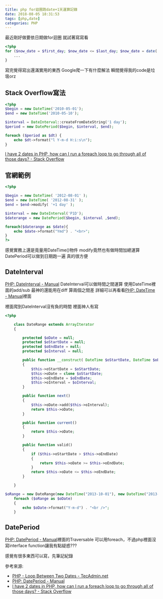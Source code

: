 ```yaml
---
title: php for迴圈跑date+1天運算記錄
date: 2018-08-05 18:31:53
tags: [php,date]
categories: PHP
---
```


最近剛好做要依日期做for迴圈
就試著寫寫看
```php
<?php
for ($now_date = $first_day; $now_date <= $last_day; $now_date = date('Y-m-d', strtotime("$now_date +1 DAY"))){
    ...    
}
```
寫完覺得寫出還滿實用的東西
Google爬一下有什麼解法
瞬間覺得我的code是垃圾orz

<!--more-->

## Stack Overflow寫法

```php
<?php
$begin = new DateTime('2010-05-01');
$end = new DateTime('2010-05-10');

$interval = DateInterval::createFromDateString('1 day');
$period = new DatePeriod($begin, $interval, $end);

foreach ($period as $dt) {
    echo $dt->format("l Y-m-d H:i:s\n");
}
```
[I have 2 dates in PHP, how can I run a foreach loop to go through all of those days? - Stack Overflow](https://stackoverflow.com/questions/3207749/i-have-2-dates-in-php-how-can-i-run-a-foreach-loop-to-go-through-all-of-those-d)


## 官網範例

```php
<?php

$begin = new DateTime( '2012-08-01' );
$end = new DateTime( '2012-08-31' );
$end = $end->modify( '+1 day' );

$interval = new DateInterval('P1D');
$daterange = new DatePeriod($begin, $interval ,$end);

foreach($daterange as $date){
    echo $date->format("Ymd") . "<br>";
}
?>
```

感覺實務上還是竟量用DateTime()物件
modify竟然也有做時間加總運算
DatePeriod可以做到日期跑一遍
真的很方便


## DateInterval
[PHP: DateInterval - Manual](http://php.net/manual/zh/class.dateinterval.php)
DateInterval可以做時間之間運算
使用DateTime裡面的add/sub
最神的還能用在diff
算兩個之間差
詳細可以再看看[PHP: DateTime - Manual](http://php.net/manual/zh/class.datetime.php)裡面

裡面爬到DateInterval沒有負的時間
裡面神人有寫
```php
<?php

    class DateRange extends ArrayIterator
    {

        protected $oDate = null;
        protected $oStartDate = null;
        protected $oEndDate = null;
        protected $oInterval = null;

        public function __construct( DateTime $oStartDate, DateTime $oEndDate, DateInterval $oInterval = null )
        {
            $this->oStartDate = $oStartDate;
            $this->oDate = clone $oStartDate;
            $this->oEndDate = $oEndDate;
            $this->oInterval = $oInterval;
        }

        public function next()
        {
            $this->oDate->add($this->oInterval);
            return $this->oDate;
        }

        public function current()
        {
            return $this->oDate;
        }

        public function valid()
        {
            if ($this->oStartDate > $this->oEndDate)
            {
                return $this->oDate >= $this->oEndDate;
            }
            return $this->oDate <= $this->oEndDate;
        }

    }

$oRange = new DateRange(new DateTime("2013-10-01"), new DateTime("2013-01-01"), DateInterval::createFromDateString("-1 month") );
    foreach ($oRange as $oDate)
    {
        echo $oDate->format("Y-m-d") . "<br />";
    }
```


## DatePeriod
[PHP: DatePeriod - Manual](http://php.net/DatePeriod)裡面的Traversable
可以用foreach，不過php裡面沒寫interface function讓我有點疑惑???

感覺有很多東西可以寫，先筆記紀錄

參考來源:
* [PHP - Loop Between Two Dates - TecAdmin.net](https://tecadmin.net/php-loop-between-two-dates/)
* [PHP: DatePeriod - Manual](http://php.net/DatePeriod)
* [I have 2 dates in PHP, how can I run a foreach loop to go through all of those days? - Stack Overflow](https://stackoverflow.com/questions/3207749/i-have-2-dates-in-php-how-can-i-run-a-foreach-loop-to-go-through-all-of-those-d)
